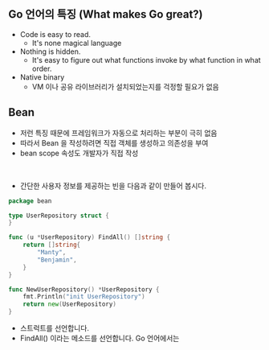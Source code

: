 ## Go 언어의 특징 (What makes Go great?)
* Code is easy to read.
  * It's none magical language
* Nothing is hidden.
  * It's easy to figure out what functions invoke by what function in what order.
* Native binary
  * VM 이나 공유 라이브러리가 설치되었는지를 걱정할 필요가 없음

## Bean
* 저런 특징 때문에 프레임워크가 자동으로 처리하는 부분이 극히 없음
* 따라서 Bean 을 작성하려면 직접 객체를 생성하고 의존성을 부여
* bean scope 속성도 개발자가 직접 작성
<br />

* 간단한 사용자 정보를 제공하는 빈을 다음과 같이 만들어 봅시다.

```go
package bean

type UserRepository struct {
}

func (u *UserRepository) FindAll() []string {
	return []string{
		"Manty",
		"Benjamin",
	}
}

func NewUserRepository() *UserRepository {
	fmt.Println("init UserRepository")
	return new(UserRepository)
}

```
* 스트럭트를 선언합니다. 
* FindAll() 이라는 메소드를 선언합니다. Go 언어에서는 
